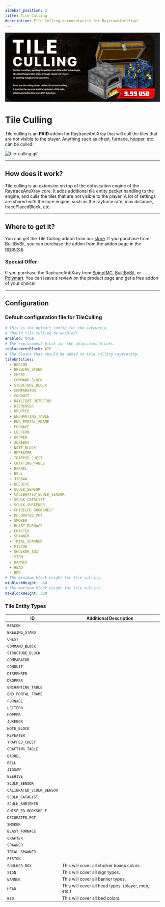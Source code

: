```yaml
---
sidebar_position: 3
title: Tile Culling
description: Tile Culling documentation for RaytraceAntiXray!
---
```


![tile-culling.jpeg](img/tile-culling.jpeg)

# Tile Culling

Tile culling is an **PAID** addon for RaytraceAntiXray that will cull the tiles that are not visible to the player.
Anything such as chest, furnace, hopper, etc. can be culled.

![tile-culling.gif](img/tile-culling.gif)

---
## How does it work?

Tile culling is an extension on top of the obfuscation engine of the RaytraceAntiXray core.
It adds additional tile entity packet handling to the engine, and culls the tiles that are not visible to the player.
A lot of settings are shared with the core engine, such as the raytrace rate, max distance, tracePlacedBlock, etc.

---
## Where to get it?

You can get the Tile Culling addon from our [store](https://imanity.dev/resources/resource/13-raytraceantixray-%7C-tile-culling-addon/).
If you purchase from BuiltByBit, you can purchase the addon from the addon page in the [resource](https://builtbybit.com/resources/raytraceantixray-ores-entities-tiles.41896/).

### Special Offer

If you purchase the RaytraceAntiXray from [SpigotMC](https://www.spigotmc.org/resources/1-8-1-20-6-raytraceantixray-ores-entities-tiles.116253/), [BuiltByBit](https://builtbybit.com/resources/raytraceantixray-ores-entities-tiles.41896/), or [Polymart](https://polymart.org/resource/raytraceantixray.5798).
You can leave a review on the product page and get a free addon of your choice!

---
## Configuration

### Default configuration file for TileCulling

```yaml title="default-overworld.yml"
# This is the default config for the overworld,
# Should tile culling be enabled?
enabled: true
# The replacement block for the obfuscated blocks.
replacementBlock: AIR
# The blocks that should be added to tile culling raytracing.
tileEntities:
  - BEACON
  - BREWING_STAND
  - CHEST
  - COMMAND_BLOCK
  - STRUCTURE_BLOCK
  - COMPARATOR
  - CONDUIT
  - DAYLIGHT_DETECTOR
  - DISPENSER
  - DROPPER
  - ENCHANTING_TABLE
  - END_PORTAL_FRAME
  - FURNACE
  - LECTERN
  - HOPPER
  - JUKEBOX
  - NOTE_BLOCK
  - REPEATER
  - TRAPPED_CHEST
  - CRAFTING_TABLE
  - BARREL
  - BELL
  - JIGSAW
  - BEEHIVE
  - SCULK_SENSOR
  - CALIBRATED_SCULK_SENSOR
  - SCULK_CATALYST
  - SCULK_SHRIEKER
  - CHISELED_BOOKSHELF
  - DECORATED_POT
  - SMOKER
  - BLAST_FURNACE
  - CRAFTER
  - SPAWNER
  - TRIAL_SPAWNER
  - PISTON
  - SHULKER_BOX
  - SIGN
  - BANNER
  - HEAD
  - BED
# The minimum block height for tile culling.
minBlockHeight: -64
# The maximum block height for tile culling.
maxBlockHeight: 320
```

### Tile Entity Types

| ID                        | Additional Description                              |
|---------------------------|-----------------------------------------------------|
| `BEACON`                  |                                                     |
| `BREWING_STAND`           |                                                     |
| `CHEST`                   |                                                     |
| `COMMAND_BLOCK`           |                                                     |
| `STRUCTURE_BLOCK`         |                                                     |
| `COMPARATOR`              |                                                     |
| `CONDUIT`                 |                                                     |
| `DISPENSER`               |                                                     |
| `DROPPER`                 |                                                     |
| `ENCHANTING_TABLE`        |                                                     |
| `END_PORTAL_FRAME`        |                                                     |
| `FURNACE`                 |                                                     |
| `LECTERN`                 |                                                     |
| `HOPPER`                  |                                                     |
| `JUKEBOX`                 |                                                     |
| `NOTE_BLOCK`              |                                                     |
| `REPEATER`                |                                                     |
| `TRAPPED_CHEST`           |                                                     |
| `CRAFTING_TABLE`          |                                                     |
| `BARREL`                  |                                                     |
| `BELL`                    |                                                     |
| `JIGSAW`                  |                                                     |
| `BEEHIVE`                 |                                                     |
| `SCULK_SENSOR`            |                                                     |
| `CALIBRATED_SCULK_SENSOR` |                                                     |
| `SCULK_CATALYST`          |                                                     |
| `SCULK_SHRIEKER`          |                                                     |
| `CHISELED_BOOKSHELF`      |                                                     |
| `DECORATED_POT`           |                                                     |
| `SMOKER`                  |                                                     |
| `BLAST_FURNACE`           |                                                     |
| `CRAFTER`                 |                                                     |
| `SPAWNER`                 |                                                     |
| `TRIAL_SPAWNER`           |                                                     |
| `PISTON`                  |                                                     |
| `SHULKER_BOX`             | This will cover all shulker boxes colors.           |
| `SIGN`                    | This will cover all sign types.                     |
| `BANNER`                  | This will cover all banner types.                   |
| `HEAD`                    | This will cover all head types. (player, mob, etc.) |
| `BED`                     | This will cover all bed colors.                     |

